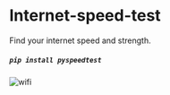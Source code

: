 # Internet-speed-test
Find your internet speed and strength.
##### ` pip install pyspeedtest `


![wifi](https://user-images.githubusercontent.com/74766580/143728115-4189a862-c737-45c5-9f20-22d4aed0c21c.png)
